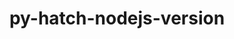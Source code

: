 ---
title: "py-hatch-nodejs-version"
layout: cache
categories: [package, develop]
meta: {"versions": ["0.3.2"], "compilers": ["gcc@=11.1.0", "gcc@=11.4.0", "gcc@=7.3.1", "gcc@=9.4.0", "oneapi@=2024.2.1"], "oss": ["amzn2", "ubuntu20.04", "ubuntu22.04"], "platforms": ["linux"], "targets": ["aarch64", "neoverse_v1", "neoverse_v2", "ppc64le", "x86_64_v3"], "stacks": ["aws-isc", "aws-isc-aarch64", "data-vis-sdk", "e4s", "e4s-neoverse-v2", "e4s-neoverse_v1", "e4s-oneapi", "e4s-power", "root"], "num_specs": 71, "num_specs_by_stack": {"aws-isc-aarch64": 3, "root": 71, "aws-isc": 4, "e4s-power": 3, "data-vis-sdk": 5, "e4s-neoverse_v1": 6, "e4s-neoverse-v2": 10, "e4s": 20, "e4s-oneapi": 20}}
spec_details: [{"hash": "g2e7in6fnqzrikzxcg2ipmyow64mjske", "compiler": "gcc@=7.3.1", "versions": ["0.3.2"], "os": "amzn2", "platform": "linux", "target": "aarch64", "variants": ["build_system=python_pip"], "stacks": ["aws-isc-aarch64", "root"], "size": "-", "tarball": "https://binaries.spack.io/develop/build_cache/linux-amzn2-aarch64/gcc-7.3.1/py-hatch-nodejs-version-0.3.2/linux-amzn2-aarch64-gcc-7.3.1-py-hatch-nodejs-version-0.3.2-g2e7in6fnqzrikzxcg2ipmyow64mjske.spack"}, {"hash": "nuoul53sl2aa2sqsszv4r4byxuuyugcu", "compiler": "gcc@=7.3.1", "versions": ["0.3.2"], "os": "amzn2", "platform": "linux", "target": "aarch64", "variants": ["build_system=python_pip"], "stacks": ["aws-isc-aarch64", "root"], "size": "-", "tarball": "https://binaries.spack.io/develop/build_cache/linux-amzn2-aarch64/gcc-7.3.1/py-hatch-nodejs-version-0.3.2/linux-amzn2-aarch64-gcc-7.3.1-py-hatch-nodejs-version-0.3.2-nuoul53sl2aa2sqsszv4r4byxuuyugcu.spack"}, {"hash": "vwh73i5vl5uw4v7uyck6tuafj6byjw5a", "compiler": "gcc@=7.3.1", "versions": ["0.3.2"], "os": "amzn2", "platform": "linux", "target": "aarch64", "variants": ["build_system=python_pip"], "stacks": ["aws-isc-aarch64", "root"], "size": "-", "tarball": "https://binaries.spack.io/develop/build_cache/linux-amzn2-aarch64/gcc-7.3.1/py-hatch-nodejs-version-0.3.2/linux-amzn2-aarch64-gcc-7.3.1-py-hatch-nodejs-version-0.3.2-vwh73i5vl5uw4v7uyck6tuafj6byjw5a.spack"}, {"hash": "esh3kpume32g42iylu7qx7whqpovlbkb", "compiler": "gcc@=7.3.1", "versions": ["0.3.2"], "os": "amzn2", "platform": "linux", "target": "x86_64_v3", "variants": ["build_system=python_pip"], "stacks": ["aws-isc", "root"], "size": "-", "tarball": "https://binaries.spack.io/develop/build_cache/linux-amzn2-x86_64_v3/gcc-7.3.1/py-hatch-nodejs-version-0.3.2/linux-amzn2-x86_64_v3-gcc-7.3.1-py-hatch-nodejs-version-0.3.2-esh3kpume32g42iylu7qx7whqpovlbkb.spack"}, {"hash": "ntrsmosxe46r2g7nurgvuachyljttwbk", "compiler": "gcc@=7.3.1", "versions": ["0.3.2"], "os": "amzn2", "platform": "linux", "target": "x86_64_v3", "variants": ["build_system=python_pip"], "stacks": ["aws-isc", "root"], "size": "-", "tarball": "https://binaries.spack.io/develop/build_cache/linux-amzn2-x86_64_v3/gcc-7.3.1/py-hatch-nodejs-version-0.3.2/linux-amzn2-x86_64_v3-gcc-7.3.1-py-hatch-nodejs-version-0.3.2-ntrsmosxe46r2g7nurgvuachyljttwbk.spack"}, {"hash": "veli5em6g4qiisi7gormo2hmz2j4begg", "compiler": "gcc@=7.3.1", "versions": ["0.3.2"], "os": "amzn2", "platform": "linux", "target": "x86_64_v3", "variants": ["build_system=python_pip"], "stacks": ["aws-isc", "root"], "size": "-", "tarball": "https://binaries.spack.io/develop/build_cache/linux-amzn2-x86_64_v3/gcc-7.3.1/py-hatch-nodejs-version-0.3.2/linux-amzn2-x86_64_v3-gcc-7.3.1-py-hatch-nodejs-version-0.3.2-veli5em6g4qiisi7gormo2hmz2j4begg.spack"}, {"hash": "ycez4jaz2c4evqn3c2sxmy42xfnooebo", "compiler": "gcc@=7.3.1", "versions": ["0.3.2"], "os": "amzn2", "platform": "linux", "target": "x86_64_v3", "variants": ["build_system=python_pip"], "stacks": ["aws-isc", "root"], "size": "-", "tarball": "https://binaries.spack.io/develop/build_cache/linux-amzn2-x86_64_v3/gcc-7.3.1/py-hatch-nodejs-version-0.3.2/linux-amzn2-x86_64_v3-gcc-7.3.1-py-hatch-nodejs-version-0.3.2-ycez4jaz2c4evqn3c2sxmy42xfnooebo.spack"}, {"hash": "7hqz26qhz3aseecrdo3m5undvxehvw6n", "compiler": "gcc@=9.4.0", "versions": ["0.3.2"], "os": "ubuntu20.04", "platform": "linux", "target": "ppc64le", "variants": ["build_system=python_pip"], "stacks": ["e4s-power", "root"], "size": "-", "tarball": "https://binaries.spack.io/develop/build_cache/linux-ubuntu20.04-ppc64le/gcc-9.4.0/py-hatch-nodejs-version-0.3.2/linux-ubuntu20.04-ppc64le-gcc-9.4.0-py-hatch-nodejs-version-0.3.2-7hqz26qhz3aseecrdo3m5undvxehvw6n.spack"}, {"hash": "2aj6xjvsd2winzmcntle5pdzi4gi2jjx", "compiler": "gcc@=9.4.0", "versions": ["0.3.2"], "os": "ubuntu20.04", "platform": "linux", "target": "ppc64le", "variants": ["build_system=python_pip"], "stacks": ["e4s-power", "root"], "size": "-", "tarball": "https://binaries.spack.io/develop/build_cache/linux-ubuntu20.04-ppc64le/gcc-9.4.0/py-hatch-nodejs-version-0.3.2/linux-ubuntu20.04-ppc64le-gcc-9.4.0-py-hatch-nodejs-version-0.3.2-2aj6xjvsd2winzmcntle5pdzi4gi2jjx.spack"}, {"hash": "q7uf7xv3codl5pjnvxv3v3icyfo3vk5e", "compiler": "gcc@=9.4.0", "versions": ["0.3.2"], "os": "ubuntu20.04", "platform": "linux", "target": "ppc64le", "variants": ["build_system=python_pip"], "stacks": ["e4s-power", "root"], "size": "-", "tarball": "https://binaries.spack.io/develop/build_cache/linux-ubuntu20.04-ppc64le/gcc-9.4.0/py-hatch-nodejs-version-0.3.2/linux-ubuntu20.04-ppc64le-gcc-9.4.0-py-hatch-nodejs-version-0.3.2-q7uf7xv3codl5pjnvxv3v3icyfo3vk5e.spack"}, {"hash": "2r4blyc5sr75g5brhhy3lmywvszb3shl", "compiler": "gcc@=11.1.0", "versions": ["0.3.2"], "os": "ubuntu20.04", "platform": "linux", "target": "x86_64_v3", "variants": ["build_system=python_pip"], "stacks": ["data-vis-sdk", "root"], "size": "-", "tarball": "https://binaries.spack.io/develop/build_cache/linux-ubuntu20.04-x86_64_v3/gcc-11.1.0/py-hatch-nodejs-version-0.3.2/linux-ubuntu20.04-x86_64_v3-gcc-11.1.0-py-hatch-nodejs-version-0.3.2-2r4blyc5sr75g5brhhy3lmywvszb3shl.spack"}, {"hash": "fucojyfp6mnyap525wurorbbsq46pziy", "compiler": "gcc@=11.1.0", "versions": ["0.3.2"], "os": "ubuntu20.04", "platform": "linux", "target": "x86_64_v3", "variants": ["build_system=python_pip"], "stacks": ["data-vis-sdk", "root"], "size": "-", "tarball": "https://binaries.spack.io/develop/build_cache/linux-ubuntu20.04-x86_64_v3/gcc-11.1.0/py-hatch-nodejs-version-0.3.2/linux-ubuntu20.04-x86_64_v3-gcc-11.1.0-py-hatch-nodejs-version-0.3.2-fucojyfp6mnyap525wurorbbsq46pziy.spack"}, {"hash": "6jalsaqovjoo6vtn6tb4cyv5tplppzrl", "compiler": "gcc@=11.1.0", "versions": ["0.3.2"], "os": "ubuntu20.04", "platform": "linux", "target": "x86_64_v3", "variants": ["build_system=python_pip"], "stacks": ["data-vis-sdk", "root"], "size": "-", "tarball": "https://binaries.spack.io/develop/build_cache/linux-ubuntu20.04-x86_64_v3/gcc-11.1.0/py-hatch-nodejs-version-0.3.2/linux-ubuntu20.04-x86_64_v3-gcc-11.1.0-py-hatch-nodejs-version-0.3.2-6jalsaqovjoo6vtn6tb4cyv5tplppzrl.spack"}, {"hash": "plgldaht6efhhhprszkuoxtpbve67c26", "compiler": "gcc@=11.1.0", "versions": ["0.3.2"], "os": "ubuntu20.04", "platform": "linux", "target": "x86_64_v3", "variants": ["build_system=python_pip"], "stacks": ["data-vis-sdk", "root"], "size": "-", "tarball": "https://binaries.spack.io/develop/build_cache/linux-ubuntu20.04-x86_64_v3/gcc-11.1.0/py-hatch-nodejs-version-0.3.2/linux-ubuntu20.04-x86_64_v3-gcc-11.1.0-py-hatch-nodejs-version-0.3.2-plgldaht6efhhhprszkuoxtpbve67c26.spack"}, {"hash": "mjd2sgbcaqlqevmc7nd2jjszxtsa4lie", "compiler": "gcc@=11.1.0", "versions": ["0.3.2"], "os": "ubuntu20.04", "platform": "linux", "target": "x86_64_v3", "variants": ["build_system=python_pip"], "stacks": ["data-vis-sdk", "root"], "size": "-", "tarball": "https://binaries.spack.io/develop/build_cache/linux-ubuntu20.04-x86_64_v3/gcc-11.1.0/py-hatch-nodejs-version-0.3.2/linux-ubuntu20.04-x86_64_v3-gcc-11.1.0-py-hatch-nodejs-version-0.3.2-mjd2sgbcaqlqevmc7nd2jjszxtsa4lie.spack"}, {"hash": "u5tfeyiuemorubkdstjhm5chjccs4mxu", "compiler": "gcc@=11.4.0", "versions": ["0.3.2"], "os": "ubuntu22.04", "platform": "linux", "target": "neoverse_v1", "variants": ["build_system=python_pip"], "stacks": ["e4s-neoverse_v1", "root"], "size": "-", "tarball": "https://binaries.spack.io/develop/build_cache/linux-ubuntu22.04-neoverse_v1/gcc-11.4.0/py-hatch-nodejs-version-0.3.2/linux-ubuntu22.04-neoverse_v1-gcc-11.4.0-py-hatch-nodejs-version-0.3.2-u5tfeyiuemorubkdstjhm5chjccs4mxu.spack"}, {"hash": "scaxnafjor5dnv5havjfkxzxhwfe4ief", "compiler": "gcc@=11.4.0", "versions": ["0.3.2"], "os": "ubuntu22.04", "platform": "linux", "target": "neoverse_v1", "variants": ["build_system=python_pip"], "stacks": ["e4s-neoverse_v1", "root"], "size": "-", "tarball": "https://binaries.spack.io/develop/build_cache/linux-ubuntu22.04-neoverse_v1/gcc-11.4.0/py-hatch-nodejs-version-0.3.2/linux-ubuntu22.04-neoverse_v1-gcc-11.4.0-py-hatch-nodejs-version-0.3.2-scaxnafjor5dnv5havjfkxzxhwfe4ief.spack"}, {"hash": "j3j2odqhprymfwgfuvkhsus6j37a5nq6", "compiler": "gcc@=11.4.0", "versions": ["0.3.2"], "os": "ubuntu22.04", "platform": "linux", "target": "neoverse_v1", "variants": ["build_system=python_pip"], "stacks": ["e4s-neoverse_v1", "root"], "size": "-", "tarball": "https://binaries.spack.io/develop/build_cache/linux-ubuntu22.04-neoverse_v1/gcc-11.4.0/py-hatch-nodejs-version-0.3.2/linux-ubuntu22.04-neoverse_v1-gcc-11.4.0-py-hatch-nodejs-version-0.3.2-j3j2odqhprymfwgfuvkhsus6j37a5nq6.spack"}, {"hash": "axkh7uc6hjswglatwx7ztkvdgk6ewhss", "compiler": "gcc@=11.4.0", "versions": ["0.3.2"], "os": "ubuntu22.04", "platform": "linux", "target": "neoverse_v1", "variants": ["build_system=python_pip"], "stacks": ["e4s-neoverse_v1", "root"], "size": "-", "tarball": "https://binaries.spack.io/develop/build_cache/linux-ubuntu22.04-neoverse_v1/gcc-11.4.0/py-hatch-nodejs-version-0.3.2/linux-ubuntu22.04-neoverse_v1-gcc-11.4.0-py-hatch-nodejs-version-0.3.2-axkh7uc6hjswglatwx7ztkvdgk6ewhss.spack"}, {"hash": "gkmdqds2rtmjkbk3rwamkdxlpm3mnjt4", "compiler": "gcc@=11.4.0", "versions": ["0.3.2"], "os": "ubuntu22.04", "platform": "linux", "target": "neoverse_v1", "variants": ["build_system=python_pip"], "stacks": ["e4s-neoverse_v1", "root"], "size": "-", "tarball": "https://binaries.spack.io/develop/build_cache/linux-ubuntu22.04-neoverse_v1/gcc-11.4.0/py-hatch-nodejs-version-0.3.2/linux-ubuntu22.04-neoverse_v1-gcc-11.4.0-py-hatch-nodejs-version-0.3.2-gkmdqds2rtmjkbk3rwamkdxlpm3mnjt4.spack"}, {"hash": "pnb52m3mlkxoktligditw62khpbg6spf", "compiler": "gcc@=11.4.0", "versions": ["0.3.2"], "os": "ubuntu22.04", "platform": "linux", "target": "neoverse_v1", "variants": ["build_system=python_pip"], "stacks": ["e4s-neoverse_v1", "root"], "size": "-", "tarball": "https://binaries.spack.io/develop/build_cache/linux-ubuntu22.04-neoverse_v1/gcc-11.4.0/py-hatch-nodejs-version-0.3.2/linux-ubuntu22.04-neoverse_v1-gcc-11.4.0-py-hatch-nodejs-version-0.3.2-pnb52m3mlkxoktligditw62khpbg6spf.spack"}, {"hash": "7pebznii5beguvlwuaj2q24intvy5gfo", "compiler": "gcc@=11.4.0", "versions": ["0.3.2"], "os": "ubuntu22.04", "platform": "linux", "target": "neoverse_v2", "variants": ["build_system=python_pip"], "stacks": ["root", "e4s-neoverse-v2"], "size": "-", "tarball": "https://binaries.spack.io/develop/build_cache/linux-ubuntu22.04-neoverse_v2/gcc-11.4.0/py-hatch-nodejs-version-0.3.2/linux-ubuntu22.04-neoverse_v2-gcc-11.4.0-py-hatch-nodejs-version-0.3.2-7pebznii5beguvlwuaj2q24intvy5gfo.spack"}, {"hash": "rpnvvbmldd5wxxa2h56zpuqrkoom6rfk", "compiler": "gcc@=11.4.0", "versions": ["0.3.2"], "os": "ubuntu22.04", "platform": "linux", "target": "neoverse_v2", "variants": ["build_system=python_pip"], "stacks": ["root", "e4s-neoverse-v2"], "size": "-", "tarball": "https://binaries.spack.io/develop/build_cache/linux-ubuntu22.04-neoverse_v2/gcc-11.4.0/py-hatch-nodejs-version-0.3.2/linux-ubuntu22.04-neoverse_v2-gcc-11.4.0-py-hatch-nodejs-version-0.3.2-rpnvvbmldd5wxxa2h56zpuqrkoom6rfk.spack"}, {"hash": "3sld5hieriidzkuuzhrmddwo7fl75lp6", "compiler": "gcc@=11.4.0", "versions": ["0.3.2"], "os": "ubuntu22.04", "platform": "linux", "target": "neoverse_v2", "variants": ["build_system=python_pip"], "stacks": ["root", "e4s-neoverse-v2"], "size": "-", "tarball": "https://binaries.spack.io/develop/build_cache/linux-ubuntu22.04-neoverse_v2/gcc-11.4.0/py-hatch-nodejs-version-0.3.2/linux-ubuntu22.04-neoverse_v2-gcc-11.4.0-py-hatch-nodejs-version-0.3.2-3sld5hieriidzkuuzhrmddwo7fl75lp6.spack"}, {"hash": "l5hk2h3ewlisrrg6ckwl2zq4zsfqnapk", "compiler": "gcc@=11.4.0", "versions": ["0.3.2"], "os": "ubuntu22.04", "platform": "linux", "target": "neoverse_v2", "variants": ["build_system=python_pip"], "stacks": ["root", "e4s-neoverse-v2"], "size": "-", "tarball": "https://binaries.spack.io/develop/build_cache/linux-ubuntu22.04-neoverse_v2/gcc-11.4.0/py-hatch-nodejs-version-0.3.2/linux-ubuntu22.04-neoverse_v2-gcc-11.4.0-py-hatch-nodejs-version-0.3.2-l5hk2h3ewlisrrg6ckwl2zq4zsfqnapk.spack"}, {"hash": "hocr6cakrfgiy2imclqdtrwhpmgtxtj5", "compiler": "gcc@=11.4.0", "versions": ["0.3.2"], "os": "ubuntu22.04", "platform": "linux", "target": "neoverse_v2", "variants": ["build_system=python_pip"], "stacks": ["root", "e4s-neoverse-v2"], "size": "-", "tarball": "https://binaries.spack.io/develop/build_cache/linux-ubuntu22.04-neoverse_v2/gcc-11.4.0/py-hatch-nodejs-version-0.3.2/linux-ubuntu22.04-neoverse_v2-gcc-11.4.0-py-hatch-nodejs-version-0.3.2-hocr6cakrfgiy2imclqdtrwhpmgtxtj5.spack"}, {"hash": "4ew55vg4ylpxinmliiirg4iajqfswbbt", "compiler": "gcc@=11.4.0", "versions": ["0.3.2"], "os": "ubuntu22.04", "platform": "linux", "target": "neoverse_v2", "variants": ["build_system=python_pip"], "stacks": ["root", "e4s-neoverse-v2"], "size": "-", "tarball": "https://binaries.spack.io/develop/build_cache/linux-ubuntu22.04-neoverse_v2/gcc-11.4.0/py-hatch-nodejs-version-0.3.2/linux-ubuntu22.04-neoverse_v2-gcc-11.4.0-py-hatch-nodejs-version-0.3.2-4ew55vg4ylpxinmliiirg4iajqfswbbt.spack"}, {"hash": "akprt2kcecmln2qpgbakpjtgat7cfzdz", "compiler": "gcc@=11.4.0", "versions": ["0.3.2"], "os": "ubuntu22.04", "platform": "linux", "target": "neoverse_v2", "variants": ["build_system=python_pip"], "stacks": ["root", "e4s-neoverse-v2"], "size": "-", "tarball": "https://binaries.spack.io/develop/build_cache/linux-ubuntu22.04-neoverse_v2/gcc-11.4.0/py-hatch-nodejs-version-0.3.2/linux-ubuntu22.04-neoverse_v2-gcc-11.4.0-py-hatch-nodejs-version-0.3.2-akprt2kcecmln2qpgbakpjtgat7cfzdz.spack"}, {"hash": "n52q4muxazab3mmljvkitsxlmh3y4rm6", "compiler": "gcc@=11.4.0", "versions": ["0.3.2"], "os": "ubuntu22.04", "platform": "linux", "target": "neoverse_v2", "variants": ["build_system=python_pip"], "stacks": ["root", "e4s-neoverse-v2"], "size": "-", "tarball": "https://binaries.spack.io/develop/build_cache/linux-ubuntu22.04-neoverse_v2/gcc-11.4.0/py-hatch-nodejs-version-0.3.2/linux-ubuntu22.04-neoverse_v2-gcc-11.4.0-py-hatch-nodejs-version-0.3.2-n52q4muxazab3mmljvkitsxlmh3y4rm6.spack"}, {"hash": "nz47cdm4scm5btluabbqdvrrlc6l6opk", "compiler": "gcc@=11.4.0", "versions": ["0.3.2"], "os": "ubuntu22.04", "platform": "linux", "target": "neoverse_v2", "variants": ["build_system=python_pip"], "stacks": ["root", "e4s-neoverse-v2"], "size": "-", "tarball": "https://binaries.spack.io/develop/build_cache/linux-ubuntu22.04-neoverse_v2/gcc-11.4.0/py-hatch-nodejs-version-0.3.2/linux-ubuntu22.04-neoverse_v2-gcc-11.4.0-py-hatch-nodejs-version-0.3.2-nz47cdm4scm5btluabbqdvrrlc6l6opk.spack"}, {"hash": "vbj24uhsqt2f4b6uxvgyi4n2oxtedy7y", "compiler": "gcc@=11.4.0", "versions": ["0.3.2"], "os": "ubuntu22.04", "platform": "linux", "target": "neoverse_v2", "variants": ["build_system=python_pip"], "stacks": ["root", "e4s-neoverse-v2"], "size": "-", "tarball": "https://binaries.spack.io/develop/build_cache/linux-ubuntu22.04-neoverse_v2/gcc-11.4.0/py-hatch-nodejs-version-0.3.2/linux-ubuntu22.04-neoverse_v2-gcc-11.4.0-py-hatch-nodejs-version-0.3.2-vbj24uhsqt2f4b6uxvgyi4n2oxtedy7y.spack"}, {"hash": "3yafnebbhh5jbjdnkrbsrwdixfzkcam4", "compiler": "gcc@=11.4.0", "versions": ["0.3.2"], "os": "ubuntu22.04", "platform": "linux", "target": "x86_64_v3", "variants": ["build_system=python_pip"], "stacks": ["e4s", "root"], "size": "-", "tarball": "https://binaries.spack.io/develop/build_cache/linux-ubuntu22.04-x86_64_v3/gcc-11.4.0/py-hatch-nodejs-version-0.3.2/linux-ubuntu22.04-x86_64_v3-gcc-11.4.0-py-hatch-nodejs-version-0.3.2-3yafnebbhh5jbjdnkrbsrwdixfzkcam4.spack"}, {"hash": "v4dlrsnkou44fn463767hp3rwtnzkogk", "compiler": "gcc@=11.4.0", "versions": ["0.3.2"], "os": "ubuntu22.04", "platform": "linux", "target": "x86_64_v3", "variants": ["build_system=python_pip"], "stacks": ["e4s", "root"], "size": "-", "tarball": "https://binaries.spack.io/develop/build_cache/linux-ubuntu22.04-x86_64_v3/gcc-11.4.0/py-hatch-nodejs-version-0.3.2/linux-ubuntu22.04-x86_64_v3-gcc-11.4.0-py-hatch-nodejs-version-0.3.2-v4dlrsnkou44fn463767hp3rwtnzkogk.spack"}, {"hash": "5vunyqzua3p7nwivc5jlre7p4yzj7fac", "compiler": "gcc@=11.4.0", "versions": ["0.3.2"], "os": "ubuntu22.04", "platform": "linux", "target": "x86_64_v3", "variants": ["build_system=python_pip"], "stacks": ["e4s", "root"], "size": "-", "tarball": "https://binaries.spack.io/develop/build_cache/linux-ubuntu22.04-x86_64_v3/gcc-11.4.0/py-hatch-nodejs-version-0.3.2/linux-ubuntu22.04-x86_64_v3-gcc-11.4.0-py-hatch-nodejs-version-0.3.2-5vunyqzua3p7nwivc5jlre7p4yzj7fac.spack"}, {"hash": "w7dt3gec5wu65kes6wcp4avghotkfses", "compiler": "gcc@=11.4.0", "versions": ["0.3.2"], "os": "ubuntu22.04", "platform": "linux", "target": "x86_64_v3", "variants": ["build_system=python_pip"], "stacks": ["e4s", "root"], "size": "-", "tarball": "https://binaries.spack.io/develop/build_cache/linux-ubuntu22.04-x86_64_v3/gcc-11.4.0/py-hatch-nodejs-version-0.3.2/linux-ubuntu22.04-x86_64_v3-gcc-11.4.0-py-hatch-nodejs-version-0.3.2-w7dt3gec5wu65kes6wcp4avghotkfses.spack"}, {"hash": "avq2q2oj4pom7m447bsb6pish7hhscoz", "compiler": "gcc@=11.4.0", "versions": ["0.3.2"], "os": "ubuntu22.04", "platform": "linux", "target": "x86_64_v3", "variants": ["build_system=python_pip"], "stacks": ["e4s", "root"], "size": "-", "tarball": "https://binaries.spack.io/develop/build_cache/linux-ubuntu22.04-x86_64_v3/gcc-11.4.0/py-hatch-nodejs-version-0.3.2/linux-ubuntu22.04-x86_64_v3-gcc-11.4.0-py-hatch-nodejs-version-0.3.2-avq2q2oj4pom7m447bsb6pish7hhscoz.spack"}, {"hash": "bmff6bc4miwnulvwlrgkjwsjrgsmn3qw", "compiler": "gcc@=11.4.0", "versions": ["0.3.2"], "os": "ubuntu22.04", "platform": "linux", "target": "x86_64_v3", "variants": ["build_system=python_pip"], "stacks": ["e4s", "root"], "size": "-", "tarball": "https://binaries.spack.io/develop/build_cache/linux-ubuntu22.04-x86_64_v3/gcc-11.4.0/py-hatch-nodejs-version-0.3.2/linux-ubuntu22.04-x86_64_v3-gcc-11.4.0-py-hatch-nodejs-version-0.3.2-bmff6bc4miwnulvwlrgkjwsjrgsmn3qw.spack"}, {"hash": "c4z72bd53lgexfklpqteo4p7hyvh5gs7", "compiler": "gcc@=11.4.0", "versions": ["0.3.2"], "os": "ubuntu22.04", "platform": "linux", "target": "x86_64_v3", "variants": ["build_system=python_pip"], "stacks": ["e4s", "root"], "size": "-", "tarball": "https://binaries.spack.io/develop/build_cache/linux-ubuntu22.04-x86_64_v3/gcc-11.4.0/py-hatch-nodejs-version-0.3.2/linux-ubuntu22.04-x86_64_v3-gcc-11.4.0-py-hatch-nodejs-version-0.3.2-c4z72bd53lgexfklpqteo4p7hyvh5gs7.spack"}, {"hash": "ia6rux5re3x3qqossr4osaiwgwpr3qpf", "compiler": "gcc@=11.4.0", "versions": ["0.3.2"], "os": "ubuntu22.04", "platform": "linux", "target": "x86_64_v3", "variants": ["build_system=python_pip"], "stacks": ["e4s", "root"], "size": "-", "tarball": "https://binaries.spack.io/develop/build_cache/linux-ubuntu22.04-x86_64_v3/gcc-11.4.0/py-hatch-nodejs-version-0.3.2/linux-ubuntu22.04-x86_64_v3-gcc-11.4.0-py-hatch-nodejs-version-0.3.2-ia6rux5re3x3qqossr4osaiwgwpr3qpf.spack"}, {"hash": "kkspcsipwu6z7z5iptu4xnlqu4eqic37", "compiler": "gcc@=11.4.0", "versions": ["0.3.2"], "os": "ubuntu22.04", "platform": "linux", "target": "x86_64_v3", "variants": ["build_system=python_pip"], "stacks": ["e4s", "root"], "size": "-", "tarball": "https://binaries.spack.io/develop/build_cache/linux-ubuntu22.04-x86_64_v3/gcc-11.4.0/py-hatch-nodejs-version-0.3.2/linux-ubuntu22.04-x86_64_v3-gcc-11.4.0-py-hatch-nodejs-version-0.3.2-kkspcsipwu6z7z5iptu4xnlqu4eqic37.spack"}, {"hash": "n6ohh3spw5lc3fzcdvabid4cgykzzz62", "compiler": "gcc@=11.4.0", "versions": ["0.3.2"], "os": "ubuntu22.04", "platform": "linux", "target": "x86_64_v3", "variants": ["build_system=python_pip"], "stacks": ["e4s", "root"], "size": "-", "tarball": "https://binaries.spack.io/develop/build_cache/linux-ubuntu22.04-x86_64_v3/gcc-11.4.0/py-hatch-nodejs-version-0.3.2/linux-ubuntu22.04-x86_64_v3-gcc-11.4.0-py-hatch-nodejs-version-0.3.2-n6ohh3spw5lc3fzcdvabid4cgykzzz62.spack"}, {"hash": "nybwff42xnejo6s3myiqxz6kat2knm7z", "compiler": "gcc@=11.4.0", "versions": ["0.3.2"], "os": "ubuntu22.04", "platform": "linux", "target": "x86_64_v3", "variants": ["build_system=python_pip"], "stacks": ["e4s", "root"], "size": "-", "tarball": "https://binaries.spack.io/develop/build_cache/linux-ubuntu22.04-x86_64_v3/gcc-11.4.0/py-hatch-nodejs-version-0.3.2/linux-ubuntu22.04-x86_64_v3-gcc-11.4.0-py-hatch-nodejs-version-0.3.2-nybwff42xnejo6s3myiqxz6kat2knm7z.spack"}, {"hash": "p4w7xhwf4s2i3gkmmnhsu6oewx4hnch4", "compiler": "gcc@=11.4.0", "versions": ["0.3.2"], "os": "ubuntu22.04", "platform": "linux", "target": "x86_64_v3", "variants": ["build_system=python_pip"], "stacks": ["e4s", "root"], "size": "-", "tarball": "https://binaries.spack.io/develop/build_cache/linux-ubuntu22.04-x86_64_v3/gcc-11.4.0/py-hatch-nodejs-version-0.3.2/linux-ubuntu22.04-x86_64_v3-gcc-11.4.0-py-hatch-nodejs-version-0.3.2-p4w7xhwf4s2i3gkmmnhsu6oewx4hnch4.spack"}, {"hash": "qffmsbahsuiazs3dyyxg5vegmhj2wmis", "compiler": "gcc@=11.4.0", "versions": ["0.3.2"], "os": "ubuntu22.04", "platform": "linux", "target": "x86_64_v3", "variants": ["build_system=python_pip"], "stacks": ["e4s", "root"], "size": "-", "tarball": "https://binaries.spack.io/develop/build_cache/linux-ubuntu22.04-x86_64_v3/gcc-11.4.0/py-hatch-nodejs-version-0.3.2/linux-ubuntu22.04-x86_64_v3-gcc-11.4.0-py-hatch-nodejs-version-0.3.2-qffmsbahsuiazs3dyyxg5vegmhj2wmis.spack"}, {"hash": "qk6quadxijbx6pzmveonc2nfamsqokrq", "compiler": "gcc@=11.4.0", "versions": ["0.3.2"], "os": "ubuntu22.04", "platform": "linux", "target": "x86_64_v3", "variants": ["build_system=python_pip"], "stacks": ["e4s", "root"], "size": "-", "tarball": "https://binaries.spack.io/develop/build_cache/linux-ubuntu22.04-x86_64_v3/gcc-11.4.0/py-hatch-nodejs-version-0.3.2/linux-ubuntu22.04-x86_64_v3-gcc-11.4.0-py-hatch-nodejs-version-0.3.2-qk6quadxijbx6pzmveonc2nfamsqokrq.spack"}, {"hash": "rrjiu4c2ytg6f6okpbnxgvlxqa2dlo6i", "compiler": "gcc@=11.4.0", "versions": ["0.3.2"], "os": "ubuntu22.04", "platform": "linux", "target": "x86_64_v3", "variants": ["build_system=python_pip"], "stacks": ["e4s", "root"], "size": "-", "tarball": "https://binaries.spack.io/develop/build_cache/linux-ubuntu22.04-x86_64_v3/gcc-11.4.0/py-hatch-nodejs-version-0.3.2/linux-ubuntu22.04-x86_64_v3-gcc-11.4.0-py-hatch-nodejs-version-0.3.2-rrjiu4c2ytg6f6okpbnxgvlxqa2dlo6i.spack"}, {"hash": "skii5p3ykfy3pyvzcv2buom6moczposg", "compiler": "gcc@=11.4.0", "versions": ["0.3.2"], "os": "ubuntu22.04", "platform": "linux", "target": "x86_64_v3", "variants": ["build_system=python_pip"], "stacks": ["e4s", "root"], "size": "-", "tarball": "https://binaries.spack.io/develop/build_cache/linux-ubuntu22.04-x86_64_v3/gcc-11.4.0/py-hatch-nodejs-version-0.3.2/linux-ubuntu22.04-x86_64_v3-gcc-11.4.0-py-hatch-nodejs-version-0.3.2-skii5p3ykfy3pyvzcv2buom6moczposg.spack"}, {"hash": "su5gc4mlc5r4n72mm2yst4zfrkexqdxm", "compiler": "gcc@=11.4.0", "versions": ["0.3.2"], "os": "ubuntu22.04", "platform": "linux", "target": "x86_64_v3", "variants": ["build_system=python_pip"], "stacks": ["e4s", "root"], "size": "-", "tarball": "https://binaries.spack.io/develop/build_cache/linux-ubuntu22.04-x86_64_v3/gcc-11.4.0/py-hatch-nodejs-version-0.3.2/linux-ubuntu22.04-x86_64_v3-gcc-11.4.0-py-hatch-nodejs-version-0.3.2-su5gc4mlc5r4n72mm2yst4zfrkexqdxm.spack"}, {"hash": "uonfevkgiea6a7yrxujia3nea43wui4z", "compiler": "gcc@=11.4.0", "versions": ["0.3.2"], "os": "ubuntu22.04", "platform": "linux", "target": "x86_64_v3", "variants": ["build_system=python_pip"], "stacks": ["e4s", "root"], "size": "-", "tarball": "https://binaries.spack.io/develop/build_cache/linux-ubuntu22.04-x86_64_v3/gcc-11.4.0/py-hatch-nodejs-version-0.3.2/linux-ubuntu22.04-x86_64_v3-gcc-11.4.0-py-hatch-nodejs-version-0.3.2-uonfevkgiea6a7yrxujia3nea43wui4z.spack"}, {"hash": "vfjzemgeskrn3b35a3bkl6fy2ldu6vyw", "compiler": "gcc@=11.4.0", "versions": ["0.3.2"], "os": "ubuntu22.04", "platform": "linux", "target": "x86_64_v3", "variants": ["build_system=python_pip"], "stacks": ["e4s", "root"], "size": "-", "tarball": "https://binaries.spack.io/develop/build_cache/linux-ubuntu22.04-x86_64_v3/gcc-11.4.0/py-hatch-nodejs-version-0.3.2/linux-ubuntu22.04-x86_64_v3-gcc-11.4.0-py-hatch-nodejs-version-0.3.2-vfjzemgeskrn3b35a3bkl6fy2ldu6vyw.spack"}, {"hash": "z57nwqoytvdsxmnhgvya75g5zisgxymq", "compiler": "gcc@=11.4.0", "versions": ["0.3.2"], "os": "ubuntu22.04", "platform": "linux", "target": "x86_64_v3", "variants": ["build_system=python_pip"], "stacks": ["e4s", "root"], "size": "-", "tarball": "https://binaries.spack.io/develop/build_cache/linux-ubuntu22.04-x86_64_v3/gcc-11.4.0/py-hatch-nodejs-version-0.3.2/linux-ubuntu22.04-x86_64_v3-gcc-11.4.0-py-hatch-nodejs-version-0.3.2-z57nwqoytvdsxmnhgvya75g5zisgxymq.spack"}, {"hash": "oyauasgq3nydkspqmfueyz2xmgzmd3l6", "compiler": "oneapi@=2024.2.1", "versions": ["0.3.2"], "os": "ubuntu22.04", "platform": "linux", "target": "x86_64_v3", "variants": ["build_system=python_pip"], "stacks": ["e4s-oneapi", "root"], "size": "-", "tarball": "https://binaries.spack.io/develop/build_cache/linux-ubuntu22.04-x86_64_v3/oneapi-2024.2.1/py-hatch-nodejs-version-0.3.2/linux-ubuntu22.04-x86_64_v3-oneapi-2024.2.1-py-hatch-nodejs-version-0.3.2-oyauasgq3nydkspqmfueyz2xmgzmd3l6.spack"}, {"hash": "rf47rxrtpfzg2n3sfdibe5eb7gzu566a", "compiler": "oneapi@=2024.2.1", "versions": ["0.3.2"], "os": "ubuntu22.04", "platform": "linux", "target": "x86_64_v3", "variants": ["build_system=python_pip"], "stacks": ["e4s-oneapi", "root"], "size": "-", "tarball": "https://binaries.spack.io/develop/build_cache/linux-ubuntu22.04-x86_64_v3/oneapi-2024.2.1/py-hatch-nodejs-version-0.3.2/linux-ubuntu22.04-x86_64_v3-oneapi-2024.2.1-py-hatch-nodejs-version-0.3.2-rf47rxrtpfzg2n3sfdibe5eb7gzu566a.spack"}, {"hash": "zc2e7vl6a3kcvhbmyml75z3cmetg2zst", "compiler": "oneapi@=2024.2.1", "versions": ["0.3.2"], "os": "ubuntu22.04", "platform": "linux", "target": "x86_64_v3", "variants": ["build_system=python_pip"], "stacks": ["e4s-oneapi", "root"], "size": "-", "tarball": "https://binaries.spack.io/develop/build_cache/linux-ubuntu22.04-x86_64_v3/oneapi-2024.2.1/py-hatch-nodejs-version-0.3.2/linux-ubuntu22.04-x86_64_v3-oneapi-2024.2.1-py-hatch-nodejs-version-0.3.2-zc2e7vl6a3kcvhbmyml75z3cmetg2zst.spack"}, {"hash": "l2r7us5pzgpi2l5n24gwztuld3mwibxw", "compiler": "oneapi@=2024.2.1", "versions": ["0.3.2"], "os": "ubuntu22.04", "platform": "linux", "target": "x86_64_v3", "variants": ["build_system=python_pip"], "stacks": ["e4s-oneapi", "root"], "size": "-", "tarball": "https://binaries.spack.io/develop/build_cache/linux-ubuntu22.04-x86_64_v3/oneapi-2024.2.1/py-hatch-nodejs-version-0.3.2/linux-ubuntu22.04-x86_64_v3-oneapi-2024.2.1-py-hatch-nodejs-version-0.3.2-l2r7us5pzgpi2l5n24gwztuld3mwibxw.spack"}, {"hash": "kjj3gsrm7xpqlhzau3arswppcbigjp3q", "compiler": "oneapi@=2024.2.1", "versions": ["0.3.2"], "os": "ubuntu22.04", "platform": "linux", "target": "x86_64_v3", "variants": ["build_system=python_pip"], "stacks": ["e4s-oneapi", "root"], "size": "-", "tarball": "https://binaries.spack.io/develop/build_cache/linux-ubuntu22.04-x86_64_v3/oneapi-2024.2.1/py-hatch-nodejs-version-0.3.2/linux-ubuntu22.04-x86_64_v3-oneapi-2024.2.1-py-hatch-nodejs-version-0.3.2-kjj3gsrm7xpqlhzau3arswppcbigjp3q.spack"}, {"hash": "yjveldg5tdnkkdniaegwm3h2u2z5qnbd", "compiler": "oneapi@=2024.2.1", "versions": ["0.3.2"], "os": "ubuntu22.04", "platform": "linux", "target": "x86_64_v3", "variants": ["build_system=python_pip"], "stacks": ["e4s-oneapi", "root"], "size": "-", "tarball": "https://binaries.spack.io/develop/build_cache/linux-ubuntu22.04-x86_64_v3/oneapi-2024.2.1/py-hatch-nodejs-version-0.3.2/linux-ubuntu22.04-x86_64_v3-oneapi-2024.2.1-py-hatch-nodejs-version-0.3.2-yjveldg5tdnkkdniaegwm3h2u2z5qnbd.spack"}, {"hash": "ic5pb2ypozuhi3gcgd7xuiy5mv6vlija", "compiler": "oneapi@=2024.2.1", "versions": ["0.3.2"], "os": "ubuntu22.04", "platform": "linux", "target": "x86_64_v3", "variants": ["build_system=python_pip"], "stacks": ["e4s-oneapi", "root"], "size": "-", "tarball": "https://binaries.spack.io/develop/build_cache/linux-ubuntu22.04-x86_64_v3/oneapi-2024.2.1/py-hatch-nodejs-version-0.3.2/linux-ubuntu22.04-x86_64_v3-oneapi-2024.2.1-py-hatch-nodejs-version-0.3.2-ic5pb2ypozuhi3gcgd7xuiy5mv6vlija.spack"}, {"hash": "2yjyv5qsud46uj3deagjskeuxunu2cea", "compiler": "oneapi@=2024.2.1", "versions": ["0.3.2"], "os": "ubuntu22.04", "platform": "linux", "target": "x86_64_v3", "variants": ["build_system=python_pip"], "stacks": ["e4s-oneapi", "root"], "size": "-", "tarball": "https://binaries.spack.io/develop/build_cache/linux-ubuntu22.04-x86_64_v3/oneapi-2024.2.1/py-hatch-nodejs-version-0.3.2/linux-ubuntu22.04-x86_64_v3-oneapi-2024.2.1-py-hatch-nodejs-version-0.3.2-2yjyv5qsud46uj3deagjskeuxunu2cea.spack"}, {"hash": "jz6ir3obdrs4xecfa2biwkxcqedhxz3g", "compiler": "oneapi@=2024.2.1", "versions": ["0.3.2"], "os": "ubuntu22.04", "platform": "linux", "target": "x86_64_v3", "variants": ["build_system=python_pip"], "stacks": ["e4s-oneapi", "root"], "size": "-", "tarball": "https://binaries.spack.io/develop/build_cache/linux-ubuntu22.04-x86_64_v3/oneapi-2024.2.1/py-hatch-nodejs-version-0.3.2/linux-ubuntu22.04-x86_64_v3-oneapi-2024.2.1-py-hatch-nodejs-version-0.3.2-jz6ir3obdrs4xecfa2biwkxcqedhxz3g.spack"}, {"hash": "clzqjc4ywzau4mx6np2tb5gugqn4qdj2", "compiler": "oneapi@=2024.2.1", "versions": ["0.3.2"], "os": "ubuntu22.04", "platform": "linux", "target": "x86_64_v3", "variants": ["build_system=python_pip"], "stacks": ["e4s-oneapi", "root"], "size": "-", "tarball": "https://binaries.spack.io/develop/build_cache/linux-ubuntu22.04-x86_64_v3/oneapi-2024.2.1/py-hatch-nodejs-version-0.3.2/linux-ubuntu22.04-x86_64_v3-oneapi-2024.2.1-py-hatch-nodejs-version-0.3.2-clzqjc4ywzau4mx6np2tb5gugqn4qdj2.spack"}, {"hash": "52gxuj7mieyeve4fqoreafru37eqttif", "compiler": "oneapi@=2024.2.1", "versions": ["0.3.2"], "os": "ubuntu22.04", "platform": "linux", "target": "x86_64_v3", "variants": ["build_system=python_pip"], "stacks": ["e4s-oneapi", "root"], "size": "-", "tarball": "https://binaries.spack.io/develop/build_cache/linux-ubuntu22.04-x86_64_v3/oneapi-2024.2.1/py-hatch-nodejs-version-0.3.2/linux-ubuntu22.04-x86_64_v3-oneapi-2024.2.1-py-hatch-nodejs-version-0.3.2-52gxuj7mieyeve4fqoreafru37eqttif.spack"}, {"hash": "7gbrnuvk6r2idmftl5doazfwmc2q2mck", "compiler": "oneapi@=2024.2.1", "versions": ["0.3.2"], "os": "ubuntu22.04", "platform": "linux", "target": "x86_64_v3", "variants": ["build_system=python_pip"], "stacks": ["e4s-oneapi", "root"], "size": "-", "tarball": "https://binaries.spack.io/develop/build_cache/linux-ubuntu22.04-x86_64_v3/oneapi-2024.2.1/py-hatch-nodejs-version-0.3.2/linux-ubuntu22.04-x86_64_v3-oneapi-2024.2.1-py-hatch-nodejs-version-0.3.2-7gbrnuvk6r2idmftl5doazfwmc2q2mck.spack"}, {"hash": "aawrwgfvinqjf3rhy6j24sqyxjs6e63g", "compiler": "oneapi@=2024.2.1", "versions": ["0.3.2"], "os": "ubuntu22.04", "platform": "linux", "target": "x86_64_v3", "variants": ["build_system=python_pip"], "stacks": ["e4s-oneapi", "root"], "size": "-", "tarball": "https://binaries.spack.io/develop/build_cache/linux-ubuntu22.04-x86_64_v3/oneapi-2024.2.1/py-hatch-nodejs-version-0.3.2/linux-ubuntu22.04-x86_64_v3-oneapi-2024.2.1-py-hatch-nodejs-version-0.3.2-aawrwgfvinqjf3rhy6j24sqyxjs6e63g.spack"}, {"hash": "afjwb3r5xqy4tchlroq24o654qd2yw5x", "compiler": "oneapi@=2024.2.1", "versions": ["0.3.2"], "os": "ubuntu22.04", "platform": "linux", "target": "x86_64_v3", "variants": ["build_system=python_pip"], "stacks": ["e4s-oneapi", "root"], "size": "-", "tarball": "https://binaries.spack.io/develop/build_cache/linux-ubuntu22.04-x86_64_v3/oneapi-2024.2.1/py-hatch-nodejs-version-0.3.2/linux-ubuntu22.04-x86_64_v3-oneapi-2024.2.1-py-hatch-nodejs-version-0.3.2-afjwb3r5xqy4tchlroq24o654qd2yw5x.spack"}, {"hash": "i2v3c2qo63izmcy34ubvqblvwyvp6tun", "compiler": "oneapi@=2024.2.1", "versions": ["0.3.2"], "os": "ubuntu22.04", "platform": "linux", "target": "x86_64_v3", "variants": ["build_system=python_pip"], "stacks": ["e4s-oneapi", "root"], "size": "-", "tarball": "https://binaries.spack.io/develop/build_cache/linux-ubuntu22.04-x86_64_v3/oneapi-2024.2.1/py-hatch-nodejs-version-0.3.2/linux-ubuntu22.04-x86_64_v3-oneapi-2024.2.1-py-hatch-nodejs-version-0.3.2-i2v3c2qo63izmcy34ubvqblvwyvp6tun.spack"}, {"hash": "qgixey4v7prhimkcos2re6waxq22wuim", "compiler": "oneapi@=2024.2.1", "versions": ["0.3.2"], "os": "ubuntu22.04", "platform": "linux", "target": "x86_64_v3", "variants": ["build_system=python_pip"], "stacks": ["e4s-oneapi", "root"], "size": "-", "tarball": "https://binaries.spack.io/develop/build_cache/linux-ubuntu22.04-x86_64_v3/oneapi-2024.2.1/py-hatch-nodejs-version-0.3.2/linux-ubuntu22.04-x86_64_v3-oneapi-2024.2.1-py-hatch-nodejs-version-0.3.2-qgixey4v7prhimkcos2re6waxq22wuim.spack"}, {"hash": "qndqgtbj7dkcdbhpbo5paosk7kga4nar", "compiler": "oneapi@=2024.2.1", "versions": ["0.3.2"], "os": "ubuntu22.04", "platform": "linux", "target": "x86_64_v3", "variants": ["build_system=python_pip"], "stacks": ["e4s-oneapi", "root"], "size": "-", "tarball": "https://binaries.spack.io/develop/build_cache/linux-ubuntu22.04-x86_64_v3/oneapi-2024.2.1/py-hatch-nodejs-version-0.3.2/linux-ubuntu22.04-x86_64_v3-oneapi-2024.2.1-py-hatch-nodejs-version-0.3.2-qndqgtbj7dkcdbhpbo5paosk7kga4nar.spack"}, {"hash": "rtbudhd6djqqjhytyndhkk2whgyzqxzm", "compiler": "oneapi@=2024.2.1", "versions": ["0.3.2"], "os": "ubuntu22.04", "platform": "linux", "target": "x86_64_v3", "variants": ["build_system=python_pip"], "stacks": ["e4s-oneapi", "root"], "size": "-", "tarball": "https://binaries.spack.io/develop/build_cache/linux-ubuntu22.04-x86_64_v3/oneapi-2024.2.1/py-hatch-nodejs-version-0.3.2/linux-ubuntu22.04-x86_64_v3-oneapi-2024.2.1-py-hatch-nodejs-version-0.3.2-rtbudhd6djqqjhytyndhkk2whgyzqxzm.spack"}, {"hash": "rwzqhf66fuznildqdczg6sqnhv6tp25n", "compiler": "oneapi@=2024.2.1", "versions": ["0.3.2"], "os": "ubuntu22.04", "platform": "linux", "target": "x86_64_v3", "variants": ["build_system=python_pip"], "stacks": ["e4s-oneapi", "root"], "size": "-", "tarball": "https://binaries.spack.io/develop/build_cache/linux-ubuntu22.04-x86_64_v3/oneapi-2024.2.1/py-hatch-nodejs-version-0.3.2/linux-ubuntu22.04-x86_64_v3-oneapi-2024.2.1-py-hatch-nodejs-version-0.3.2-rwzqhf66fuznildqdczg6sqnhv6tp25n.spack"}, {"hash": "tpkqn2nfxfrknhfmc5dxuepugpg3lwvf", "compiler": "oneapi@=2024.2.1", "versions": ["0.3.2"], "os": "ubuntu22.04", "platform": "linux", "target": "x86_64_v3", "variants": ["build_system=python_pip"], "stacks": ["e4s-oneapi", "root"], "size": "-", "tarball": "https://binaries.spack.io/develop/build_cache/linux-ubuntu22.04-x86_64_v3/oneapi-2024.2.1/py-hatch-nodejs-version-0.3.2/linux-ubuntu22.04-x86_64_v3-oneapi-2024.2.1-py-hatch-nodejs-version-0.3.2-tpkqn2nfxfrknhfmc5dxuepugpg3lwvf.spack"}]
---